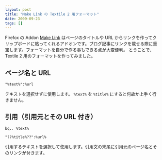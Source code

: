 ```yaml
---
layout: post
title: "Make Link の Textile 2 用フォーマット"
date: 2009-09-23
tags: []
---
```


Firefox の Addon [Make Link](https://addons.mozilla.org/ja/firefox/addon/142) はページのタイトルや URL からリンクを作ってクリップボードに貼ってくれるアドオンです。ブログ記事にリンクを載せる際に重宝します。フォーマットを自分で作る事もできる点が大変便利。
とうことで、Textile 2 用のフォーマットを作ってみました。

## ページ名と URL

```
"%text%":%url
```

テキストを選択せずに使用します。 `%text%` を `%title%` にすると何故か上手く行きません。

## 引用（引用元とその URL 付き）

```
bq.. %text%

"??%title%??":%url%
```

引用するテキストを選択して使用します。引用文の末尾に引用元のページ名とそのリンクが付きます。

